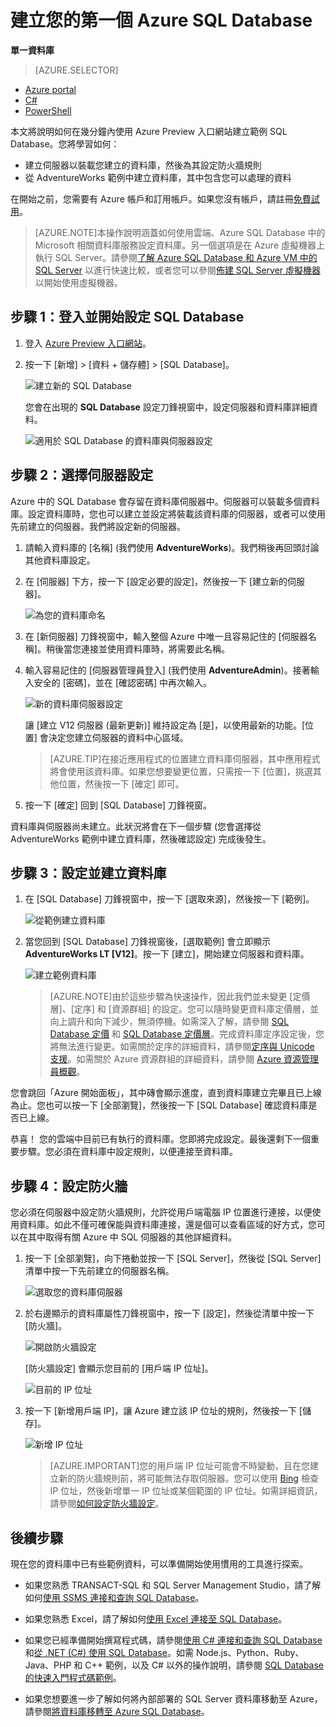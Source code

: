 <properties
	pageTitle="開始使用 SQL Database | Microsoft Azure"
	description="使用 Azure 入口網站和 AdventureWorks 範例資料庫，透過 Azure SQL Database (雲端中的 Microsoft 關聯式資料庫管理服務 (RDBMS)) 在幾分鐘之內建立您的第一個的雲端資料庫。"
	services="sql-database"
	documentationCenter=""
	authors="jeffgoll"
	manager="jeffreyg"
	editor=""/>


<tags
	ms.service="sql-database"
	ms.workload="data-management"
	ms.tgt_pltfrm="na"
	ms.devlang="na"
	ms.topic="hero-article"
	ms.date="10/09/2015"
	ms.author="jeffreyg"/>

# 建立您的第一個 Azure SQL Database

**單一資料庫**

> [AZURE.SELECTOR]
- [Azure portal](sql-database-get-started.md)
- [C#](sql-database-get-started-csharp.md)
- [PowerShell](sql-database-get-started-powershell.md)

本文將說明如何在幾分鐘內使用 Azure Preview 入口網站建立範例 SQL Database。您將學習如何：

- 建立伺服器以裝載您建立的資料庫，然後為其設定防火牆規則
- 從 AdventureWorks 範例中建立資料庫，其中包含您可以處理的資料

在開始之前，您需要有 Azure 帳戶和訂用帳戶。如果您沒有帳戶，請註冊[免費試用](http://azure.microsoft.com/pricing/free-trial/)。

> [AZURE.NOTE]本操作說明涵蓋如何使用雲端、Azure SQL Database 中的 Microsoft 相關資料庫服務設定資料庫。另一個選項是在 Azure 虛擬機器上執行 SQL Server。請參閱[了解 Azure SQL Database 和 Azure VM 中的 SQL Server](data-management-azure-sql-database-and-sql-server-iaas.md) 以進行快速比較，或者您可以參閱[佈建 SQL Server 虛擬機器](virtual-machines-provision-sql-server.md)以開始使用虛擬機器。

## 步驟 1：登入並開始設定 SQL Database
1. 登入 [Azure Preview 入口網站](http://portal.azure.com/)。
2. 按一下 [新增] > [資料 + 儲存體] > [SQL Database]。

	![建立新的 SQL Database](./media/sql-database-get-started/create-db.png)
	
	您會在出現的 **SQL Database** 設定刀鋒視窗中，設定伺服器和資料庫詳細資料。

	![適用於 SQL Database 的資料庫與伺服器設定](./media/sql-database-get-started/get-started-dbandserversettings.png)

## 步驟 2：選擇伺服器設定
Azure 中的 SQL Database 會存留在資料庫伺服器中。伺服器可以裝載多個資料庫。設定資料庫時，您也可以建立並設定將裝載該資料庫的伺服器，或者可以使用先前建立的伺服器。我們將設定新的伺服器。

1. 請輸入資料庫的 [名稱] (我們使用 **AdventureWorks**)。我們稍後再回頭討論其他資料庫設定。
2. 在 [伺服器] 下方，按一下 [設定必要的設定]，然後按一下 [建立新的伺服器]。

	![為您的資料庫命名](./media/sql-database-get-started/name-and-newserver.png)

3. 在 [新伺服器] 刀鋒視窗中，輸入整個 Azure 中唯一且容易記住的 [伺服器名稱]。稍後當您連接並使用資料庫時，將需要此名稱。
4. 輸入容易記住的 [伺服器管理員登入] (我們使用 **AdventureAdmin**)。接著輸入安全的 [密碼]，並在 [確認密碼] 中再次輸入。

	![新的資料庫伺服器設定](./media/sql-database-get-started/get-started-serversettings.png)

	 讓 [建立 V12 伺服器 (最新更新)] 維持設定為 [是]，以使用最新的功能。[位置] 會決定您建立伺服器的資料中心區域。

	>[AZURE.TIP]在接近應用程式的位置建立資料庫伺服器，其中應用程式將會使用該資料庫。如果您想要變更位置，只需按一下 [位置]，挑選其他位置，然後按一下 [確定] 即可。

5. 按一下 [確定] 回到 [SQL Database] 刀鋒視窗。

資料庫與伺服器尚未建立。此狀況將會在下一個步驟 (您會選擇從 AdventureWorks 範例中建立資料庫，然後確認設定) 完成後發生。

## 步驟 3：設定並建立資料庫
1. 在 [SQL Database] 刀鋒視窗中，按一下 [選取來源]，然後按一下 [範例]。 

	![從範例建立資料庫](./media/sql-database-get-started/new-sample-db.png)

2. 當您回到 [SQL Database] 刀鋒視窗後，[選取範例] 會立即顯示 **AdventureWorks LT [V12]**。按一下 [建立]，開始建立伺服器和資料庫。

	![建立範例資料庫](./media/sql-database-get-started/adworks_create.png)

	>[AZURE.NOTE]由於這些步驟為快速操作，因此我們並未變更 [定價層]、[定序] 和 [資源群組] 的設定。您可以隨時變更資料庫定價層，並向上調升和向下減少，無須停機。如需深入了解，請參閱 [SQL Database 定價](http://azure.microsoft.com/pricing/details/sql-database/) 和 [SQL Database 定價層](sql-database-service-tiers.md)。完成資料庫定序設定後，您將無法進行變更。如需關於定序的詳細資料，請參閱[定序與 Unicode 支援](https://msdn.microsoft.com/library/ms143726.aspx)。如需關於 Azure 資源群組的詳細資料，請參閱 [Azure 資源管理員概觀](resource-group-overview.md)。

您會跳回「Azure 開始面板」，其中磚會顯示進度，直到資料庫建立完畢且已上線為止。您也可以按一下 [全部瀏覽]，然後按一下 [SQL Database] 確認資料庫是否已上線。
	
恭喜！ 您的雲端中目前已有執行的資料庫。您即將完成設定。最後還剩下一個重要步驟。您必須在資料庫中設定規則，以便連接至資料庫。

## 步驟 4：設定防火牆

您必須在伺服器中設定防火牆規則，允許從用戶端電腦 IP 位置進行連接，以便使用資料庫。如此不僅可確保能與資料庫連接，還是個可以查看區域的好方式，您可以在其中取得有關 Azure 中 SQL 伺服器的其他詳細資料。

1. 按一下 [全部瀏覽]，向下捲動並按一下 [SQL Server]，然後從 [SQL Server] 清單中按一下先前建立的伺服器名稱。

	![選取您的資料庫伺服器](./media/sql-database-get-started/browse_dbservers.png)

	
3. 於右邊顯示的資料庫屬性刀鋒視窗中，按一下 [設定]，然後從清單中按一下 [防火牆]。

	![開啟防火牆設定](./media/sql-database-get-started/db_settings.png)


	[防火牆設定] 會顯示您目前的 [用戶端 IP 位址]。

	![目前的 IP 位址](./media/sql-database-get-started/firewall_config_client_ip.png)

4. 按一下 [新增用戶端 IP]，讓 Azure 建立該 IP 位址的規則，然後按一下 [儲存]。

	![新增 IP 位址](./media/sql-database-get-started/firewall_config_new_rule.png)

	>[AZURE.IMPORTANT]您的用戶端 IP 位址可能會不時變動，且在您建立新的防火牆規則前，將可能無法存取伺服器。您可以使用 [Bing](http://www.bing.com/search?q=my%20ip%20address) 檢查 IP 位址，然後新增單一 IP 位址或某個範圍的 IP 位址。如需詳細資訊，請參閱[如何設定防火牆設定](sql-database-configure-firewall-settings.md)。

## 後續步驟
現在您的資料庫中已有些範例資料，可以準備開始使用慣用的工具進行探索。

- 如果您熟悉 TRANSACT-SQL 和 SQL Server Management Studio，請了解如何[使用 SSMS 連接和查詢 SQL Database](sql-database-connect-query-ssms.md)。

- 如果您熟悉 Excel，請了解如何[使用 Excel 連接至 SQL Database](sql-database-connect-excel.md)。

- 如果您已經準備開始撰寫程式碼，請參閱[使用 C# 連接和查詢 SQL Database](sql-database-connect-query.md) 和[從 .NET (C#) 使用 SQL Database](sql-database-develop-dotnet-simple.md)。如需 Node.js、Python、Ruby、Java、PHP 和 C++ 範例，以及 C# 以外的操作說明，請參閱 [SQL Database 的快速入門程式碼範例](sql-database-develop-quick-start-client-code-samples.md)。

- 如果您想要進一步了解如何將內部部署的 SQL Server 資料庫移動至 Azure，請參閱[將資料庫移轉至 Azure SQL Database](sql-database-cloud-migrate.md)。

<!---HONumber=Oct15_HO3-->